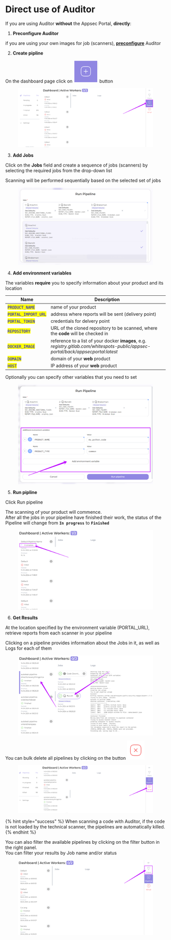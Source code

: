 # Direct use of Auditor

If you are using Auditor **without** the Appsec Portal, **directly**:&#x20;

1. **Preconfigure Auditor**

if you are using your own images for job (scanners), [**preconfigure**](../settings/direct-use-of-the-auditor/docker-credentials.md) Auditor&#x20;

2. **Create pipline**

On the dashboard page click on <img src="../../.gitbook/assets/image (11) (1) (1).png" alt="" data-size="line"> button

<figure><img src="../../.gitbook/assets/audit1.png" alt=""><figcaption></figcaption></figure>

3. **Add Jobs**

Click on the **Jobs** field and create a sequence of jobs (scanners) by selecting the required jobs from the drop-down list&#x20;

Scanning will be performed sequentially based on the selected set of jobs

<figure><img src="../../.gitbook/assets/run 2.png" alt=""><figcaption></figcaption></figure>

4. **Add environment variables**

The variables **require** you to specify information about your product and its location&#x20;

| Name                                                 | Description                                                                                                                        |
| ---------------------------------------------------- | ---------------------------------------------------------------------------------------------------------------------------------- |
| <mark style="color:blue;">`PRODUCT_NAME`</mark>      | name of your product                                                                                                               |
| <mark style="color:blue;">`PORTAL_IMPORT_URL`</mark> | address where reports will be sent (delivery point)                                                                                |
| <mark style="color:blue;">`PORTAL_TOKEN`</mark>      | credentials for delvery point                                                                                                      |
| <mark style="color:blue;">`REPOSITORY`</mark>        | URL of the cloned repository to be scanned, where the **code** will be checked in                                                  |
| <mark style="color:blue;">`DOCKER_IMAGE`</mark>      | reference to a list of your docker **images**, e.g. _registry.gitlab.com/whitespots-public/appsec-portal/back/appsecportal:latest_ |
| <mark style="color:blue;">`DOMAIN`</mark>            | domain of your **web** product                                                                                                     |
| <mark style="color:blue;">`HOST`</mark>              | IP address of your **web** product                                                                                                 |

Optionally you can specify other variables that you need to set

<figure><img src="../../.gitbook/assets/run 3.png" alt=""><figcaption></figcaption></figure>

5. **Run pipline**

Click Run pipeline

The scanning of your product will commence.\
After all the jobs in your pipeline have finished their work, the status of the Pipeline will change from     **`In progress`** to **`Finished`**

<figure><img src="../../.gitbook/assets/audit6(1).png" alt=""><figcaption></figcaption></figure>

6. **Get Results**

At the location specified by the environment variable (PORTAL\_URL), retrieve reports from each scanner in your pipeline



Clicking on a pipeline provides information about the Jobs in it, as well as Logs for each of them

<figure><img src="../../.gitbook/assets/audit3.png" alt=""><figcaption></figcaption></figure>

You can bulk delete all pipelines by clicking on the button <img src="../../.gitbook/assets/image (1) (1) (1) (1) (1) (1) (1) (1) (1) (1) (1) (1) (1) (1) (1) (1) (1).png" alt="" data-size="line">

<figure><img src="../../.gitbook/assets/audit2.png" alt=""><figcaption></figcaption></figure>

{% hint style="success" %}
When scanning a code with Auditor, if the code is not loaded by the technical scanner, the pipelines are automatically killed.
{% endhint %}

You can also filter the available pipelines by clicking on the filter button in the right panel. \
You can filter your results by Job name and/or status

<figure><img src="../../.gitbook/assets/auditor filter 1.png" alt=""><figcaption></figcaption></figure>
